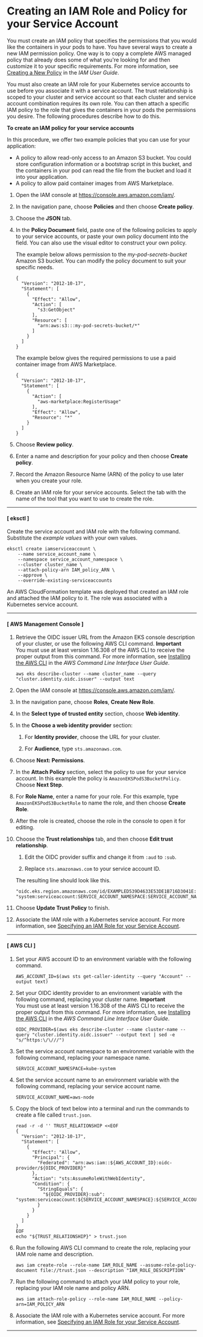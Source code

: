 # Creating an IAM Role and Policy for your Service Account<a name="create-service-account-iam-policy-and-role"></a>

You must create an IAM policy that specifies the permissions that you would like the containers in your pods to have\. You have several ways to create a new IAM permission policy\. One way is to copy a complete AWS managed policy that already does some of what you're looking for and then customize it to your specific requirements\. For more information, see [Creating a New Policy](https://docs.aws.amazon.com/IAM/latest/UserGuide/access_policies_create.html) in the *IAM User Guide*\.

You must also create an IAM role for your Kubernetes service accounts to use before you associate it with a service account\. The trust relationship is scoped to your cluster and service account so that each cluster and service account combination requires its own role\. You can then attach a specific IAM policy to the role that gives the containers in your pods the permissions you desire\. The following procedures describe how to do this\.

**To create an IAM policy for your service accounts**

In this procedure, we offer two example policies that you can use for your application:
+ A policy to allow read\-only access to an Amazon S3 bucket\. You could store configuration information or a bootstrap script in this bucket, and the containers in your pod can read the file from the bucket and load it into your application\.
+ A policy to allow paid container images from AWS Marketplace\.

1. Open the IAM console at [https://console\.aws\.amazon\.com/iam/](https://console.aws.amazon.com/iam/)\.

1. In the navigation pane, choose **Policies** and then choose **Create policy**\. 

1. Choose the **JSON** tab\.

1. In the **Policy Document** field, paste one of the following policies to apply to your service accounts, or paste your own policy document into the field\. You can also use the visual editor to construct your own policy\.

   The example below allows permission to the *my\-pod\-secrets\-bucket* Amazon S3 bucket\. You can modify the policy document to suit your specific needs\.

   ```
   {
     "Version": "2012-10-17",
     "Statement": [
       {
         "Effect": "Allow",
         "Action": [
           "s3:GetObject"
         ],
         "Resource": [
           "arn:aws:s3:::my-pod-secrets-bucket/*"
         ]
       }
     ]
   }
   ```

   The example below gives the required permissions to use a paid container image from AWS Marketplace\.

   ```
   {
     "Version": "2012-10-17",
     "Statement": [
       {
         "Action": [
           "aws-marketplace:RegisterUsage"
         ],
         "Effect": "Allow",
         "Resource": "*"
       }
     ]
   }
   ```

1. Choose **Review policy**\.

1. Enter a name and description for your policy and then choose **Create policy**\.

1. Record the Amazon Resource Name \(ARN\) of the policy to use later when you create your role\.

1. Create an IAM role for your service accounts\. Select the tab with the name of the tool that you want to use to create the role\.

------
#### [ eksctl ]

   Create the service account and IAM role with the following command\. Substitute the *example values* with your own values\.

   ```
   eksctl create iamserviceaccount \
       --name service_account_name \
       --namespace service_account_namespace \
       --cluster cluster_name \
       --attach-policy-arn IAM_policy_ARN \
       --approve \
       --override-existing-serviceaccounts
   ```

   An AWS CloudFormation template was deployed that created an IAM role and attached the IAM policy to it\. The role was associated with a Kubernetes service account\.

------
#### [ AWS Management Console ]

   1. Retrieve the OIDC issuer URL from the Amazon EKS console description of your cluster, or use the following AWS CLI command\.
**Important**  
You must use at least version 1\.16\.308 of the AWS CLI to receive the proper output from this command\. For more information, see [Installing the AWS CLI](https://docs.aws.amazon.com/cli/latest/userguide/cli-chap-install.html) in the *AWS Command Line Interface User Guide*\.

      ```
      aws eks describe-cluster --name cluster_name --query "cluster.identity.oidc.issuer" --output text
      ```

   1. Open the IAM console at [https://console\.aws\.amazon\.com/iam/](https://console.aws.amazon.com/iam/)\.

   1. In the navigation pane, choose **Roles**, **Create New Role**\. 

   1. In the **Select type of trusted entity** section, choose **Web identity**\.

   1. In the **Choose a web identity provider** section:

      1. For **Identity provider**, choose the URL for your cluster\.

      1. For **Audience**, type `sts.amazonaws.com`\.

   1. Choose **Next: Permissions**\.

   1. In the **Attach Policy** section, select the policy to use for your service account\. In this example the policy is `AmazonEKSPodS3BucketPolicy`\. Choose **Next Step**\.

   1. For **Role Name**, enter a name for your role\. For this example, type `AmazonEKSPodS3BucketRole` to name the role, and then choose **Create Role**\.

   1. After the role is created, choose the role in the console to open it for editing\.

   1. Choose the **Trust relationships** tab, and then choose **Edit trust relationship**\.

      1. Edit the OIDC provider suffix and change it from `:aud` to `:sub`\.

      1. Replace `sts.amazonaws.com` to your service account ID\.

      The resulting line should look like this\.

      ```
      "oidc.eks.region.amazonaws.com/id/EXAMPLED539D4633E53DE1B716D3041E:sub": "system:serviceaccount:SERVICE_ACCOUNT_NAMESPACE:SERVICE_ACCOUNT_NAME"
      ```

   1. Choose **Update Trust Policy** to finish\.

   1. Associate the IAM role with a Kubernetes service account\. For more information, see [Specifying an IAM Role for your Service Account](specify-service-account-role.md)\.

------
#### [ AWS CLI ]

   1. Set your AWS account ID to an environment variable with the following command\.

      ```
      AWS_ACCOUNT_ID=$(aws sts get-caller-identity --query "Account" --output text)
      ```

   1. Set your OIDC identity provider to an environment variable with the following command, replacing your cluster name\.
**Important**  
You must use at least version 1\.16\.308 of the AWS CLI to receive the proper output from this command\. For more information, see [Installing the AWS CLI](https://docs.aws.amazon.com/cli/latest/userguide/cli-chap-install.html) in the *AWS Command Line Interface User Guide*\.

      ```
      OIDC_PROVIDER=$(aws eks describe-cluster --name cluster-name --query "cluster.identity.oidc.issuer" --output text | sed -e "s/^https:\/\///")
      ```

   1. Set the service account namespace to an environment variable with the following command, replacing your namespace name\.

      ```
      SERVICE_ACCOUNT_NAMESPACE=kube-system
      ```

   1. Set the service account name to an environment variable with the following command, replacing your service account name\.

      ```
      SERVICE_ACCOUNT_NAME=aws-node
      ```

   1. Copy the block of text below into a terminal and run the commands to create a file called `trust.json`\.

      ```
      read -r -d '' TRUST_RELATIONSHIP <<EOF
      {
        "Version": "2012-10-17",
        "Statement": [
          {
            "Effect": "Allow",
            "Principal": {
              "Federated": "arn:aws:iam::${AWS_ACCOUNT_ID}:oidc-provider/${OIDC_PROVIDER}"
            },
            "Action": "sts:AssumeRoleWithWebIdentity",
            "Condition": {
              "StringEquals": {
                "${OIDC_PROVIDER}:sub": "system:serviceaccount:${SERVICE_ACCOUNT_NAMESPACE}:${SERVICE_ACCOUNT_NAME}"
              }
            }
          }
        ]
      }
      EOF
      echo "${TRUST_RELATIONSHIP}" > trust.json
      ```

   1. Run the following AWS CLI command to create the role, replacing your IAM role name and description\.

      ```
      aws iam create-role --role-name IAM_ROLE_NAME --assume-role-policy-document file://trust.json --description "IAM_ROLE_DESCRIPTION"
      ```

   1. Run the following command to attach your IAM policy to your role, replacing your IAM role name and policy ARN\.

      ```
      aws iam attach-role-policy --role-name IAM_ROLE_NAME --policy-arn=IAM_POLICY_ARN
      ```

   1. Associate the IAM role with a Kubernetes service account\. For more information, see [Specifying an IAM Role for your Service Account](specify-service-account-role.md)\.

------